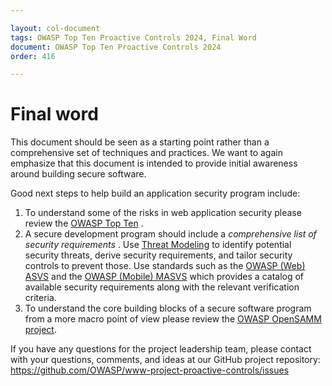 ```yaml
---

layout: col-document
tags: OWASP Top Ten Proactive Controls 2024, Final Word
document: OWASP Top Ten Proactive Controls 2024
order: 416

---
```


# Final word

This document should be seen as a starting point rather than a comprehensive set of techniques and practices. We want to again emphasize that this document is intended to provide initial awareness around building secure software.

Good next steps to help build an application security program include:

1. To understand some of the risks in web application security please review the [OWASP Top Ten](https://www.owasp.org/index.php/Category:OWASP_Top_Ten_Project) .
2. A secure development program should include a *comprehensive list of security requirements* . 
 Use [Threat Modeling](https://cheatsheetseries.owasp.org/cheatsheets/Threat_Modeling_Cheat_Sheet.html) to identify potential security threats, derive security requirements, and tailor security controls to prevent those. Use standards such as the [OWASP (Web) ASVS](https://www.owasp.org/index.php/Category:OWASP_Application_Security_Verification_Standard_Project) and the [OWASP (Mobile) MASVS](https://github.com/OWASP/owasp-masvs) which provides a catalog of available security requirements along with the  relevant verification criteria.
3. To understand the core building blocks of a secure software program from a more macro point of view please review the [OWASP OpenSAMM project](https://www.owasp.org/index.php/OWASP_SAMM_Project).


If you have any questions for the project leadership team, please contact with your questions, comments, and ideas at our GitHub project repository: https://github.com/OWASP/www-project-proactive-controls/issues


